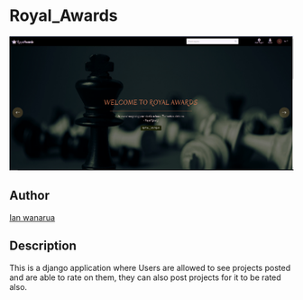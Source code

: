 # Royal_Awards

![RoyalAwards!](/static/img/Screenshot.png)

## Author

[Ian wanarua](https://github.com/Ianwanarua)

## Description

This is a django application where Users are allowed to see projects posted and are able to rate on them, they can also post projects for it to be rated also.